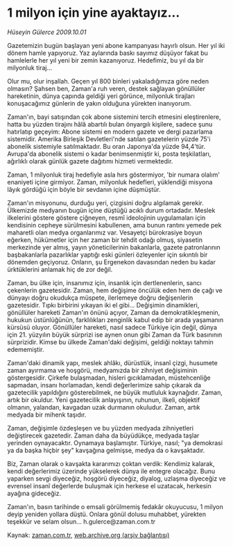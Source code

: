 # 1 milyon için yine ayaktayız...

*Hüseyin Gülerce 2009.10.01*

<tr><td class="metin" colspan="2" style="padding-top: 20px; padding-left: 5px; ">Gazetemizin bugün başlayan yeni abone kampanyası hayırlı olsun. Her yıl iki dönem hamle yapıyoruz. Yaz aylarında baskı sayımız düşüyor fakat bu hamlelerle her yıl yeni bir zemin kazanıyoruz. Hedefimiz, bu yıl da bir milyonluk tiraj...</td></tr><tr><td class="metin" colspan="2" style="padding-top: 20px; padding-left: 5px; "><p>Olur mu, olur inşallah. Geçen yıl 800 binleri yakaladığımıza göre neden olmasın? Şahsen ben, Zaman'a ruh veren, destek sağlayan gönüllüler hareketinin, dünya çapında geldiği yeri görünce, milyonluk tirajları konuşacağımız günlerin de yakın olduğuna yürekten inanıyorum.
<p>Zaman'ın, bayi satışından çok abone sistemini tercih etmesini eleştirenlere, hatta bu yüzden tirajını hâlâ abartılı bulan önyargılı kişilere, sadece şunu hatırlatıp geçeyim: Abone sistemi en modern gazete ve dergi pazarlama sistemidir. Amerika Birleşik Devletleri'nde satılan gazetelerin yüzde 75'i abonelik sistemiyle satılmaktadır. Bu oran Japonya'da yüzde 94,4'tür. Avrupa'da abonelik sistemi o kadar benimsenmiştir ki, posta teşkilatları, ağırlıklı olarak günlük gazete dağıtımı hizmeti vermektedir.
<p>Zaman, 1 milyonluk tiraj hedefiyle asla hırs göstermiyor, 'bir numara olalım' enaniyeti içine girmiyor. Zaman, milyonluk hedefleri, yüklendiği misyona lâyık gördüğü için böyle bir sevdanın içine düşmüştür.
<p>Zaman'ın misyonunu, durduğu yeri, çizgisini doğru algılamak gerekir. Ülkemizde medyanın bugün içine düştüğü acıklı durum ortadadır. Meslek ilkelerini göstere göstere çiğneyen, resmî ideolojinin uygulamaları için kendisinin cepheye sürülmesini kabullenen, ama bunun rantını yemede pek maharetli olan medya organlarımız var. Vesayetçi bürokrasiye boyun eğerken, hükümetler için her zaman bir tehdit odağı olmuş, siyasetin merkezinde yer almış, yayın yöneticilerinin bakanlarla, gazete patronlarının başbakanlarla pazarlıklar yaptığı eski günleri özleyenler için sıkıntılı bir dönemden geçiyoruz. Onların, şu Ergenekon davasından neden bu kadar ürktüklerini anlamak hiç de zor değil.
<p>Zaman, bu ülke için, insanımız için, insanlık için dertlenenlerin, sancı çekenlerin gazetesidir. Zaman, hem değişime öncülük eden hem de çağı ve dünyayı doğru okudukça müspete, ilerlemeye doğru değişenlerin gazetesidir. Tıpkı birbirini yıkayan iki el gibi... Değişimin dinamikleri, gönüllüler hareketi Zaman'ın önünü açıyor, Zaman da demokratikleşmenin, hukukun üstünlüğünün, farklılıkları zenginlik kabul edip bir arada yaşamanın kürsüsü oluyor. Gönüllüler hareketi, nasıl sadece Türkiye için değil, dünya için 21. yüzyılın büyük sürprizi ise aynen onun gibi Zaman da Türk basınının sürprizidir. Kimse bu ülkede Zaman'daki değişimi, geldiği noktayı tahmin edememiştir.
<p>Zaman'daki dinamik yapı, meslek ahlâkı, dürüstlük, insanî çizgi, husumete zaman ayırmama ve hoşgörü, medyamızda bir zihniyet değişiminin göstergesidir. Çirkefe bulaşmadan, hisleri gıcıklamadan, müstehcenliğe sapmadan, insanı horlamadan, kendi değerlerimize sahip çıkarak da gazetecilik yapıldığını gösterebilmek, ne büyük mutluluk kaynağıdır. Zaman, artık bir okuldur. Yeni gazetecilik anlayışının, ruhunun, ilkeli, objektif olmanın, yalandan, kavgadan uzak durmanın okuludur. Zaman, artık medyada bir mihenk taşıdır.
<p>Zaman, değişimle özdeşleşen ve bu yüzden medyada zihniyetleri değiştirecek gazetedir. Zaman daha da büyüdükçe, medyada taşlar yerinden oynayacaktır. Oynamaya başlamıştır. Türkiye, nasıl; "ya demokrasi ya da başka hiçbir şey" kavşağına gelmişse, medya da o kavşaktadır.
<p>Biz, Zaman olarak o kavşakta kararımızı çoktan verdik: Kendimiz kalarak, kendi değerlerimiz üzerinde yükselerek dünya ile entegre olacağız. Bunu yaparken sevgi diyeceğiz, hoşgörü diyeceğiz, diyalog, uzlaşma diyeceğiz ve evrensel insanî değerlerde buluşmak için herkese el uzatacak, herkesin ayağına gideceğiz.
<p>Zaman'ın, basın tarihinde o emsali görülmemiş fedakâr okuyucusu, 1 milyon deyip yeniden yollara düştü. Onlara gönül dolusu muhabbet, yürekten teşekkür ve selam olsun... h.gulerce@zaman.com.tr<br/></p></p></p></p></p></p></p></p></p></td></tr>

Kaynak: [zaman.com.tr](http://zaman.com.tr/yazar.do?yazino=898047), [web.archive.org (arşiv bağlantısı)](http://web.archive.org/web/20100110074109/http://www.zaman.com.tr:80/yazar.do?yazino=898047)
